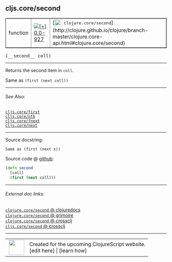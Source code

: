 ## cljs.core/second



 <table border="1">
<tr>
<td>function</td>
<td><a href="https://github.com/cljsinfo/cljs-api-docs/tree/0.0-927"><img valign="middle" alt="[+] 0.0-927" title="Added in 0.0-927" src="https://img.shields.io/badge/+-0.0--927-lightgrey.svg"></a> </td>
<td>
[<img height="24px" valign="middle" src="http://i.imgur.com/1GjPKvB.png"> <samp>clojure.core/second</samp>](http://clojure.github.io/clojure/branch-master/clojure.core-api.html#clojure.core/second)
</td>
</tr>
</table>


 <samp>
(__second__ coll)<br>
</samp>

---

Returns the second item in `coll`.

Same as `(first (next coll))`



---


###### See Also:

[`cljs.core/first`](../cljs.core/first.md)<br>
[`cljs.core/nth`](../cljs.core/nth.md)<br>
[`cljs.core/fnext`](../cljs.core/fnext.md)<br>
[`cljs.core/next`](../cljs.core/next.md)<br>

---


Source docstring:

```
Same as (first (next x))
```


Source code @ [github](https://github.com/clojure/clojurescript/blob/r1535/src/cljs/cljs/core.cljs#L706-L709):

```clj
(defn second
  [coll]
  (first (next coll)))
```

<!--
Repo - tag - source tree - lines:

 <pre>
clojurescript @ r1535
└── src
    └── cljs
        └── cljs
            └── <ins>[core.cljs:706-709](https://github.com/clojure/clojurescript/blob/r1535/src/cljs/cljs/core.cljs#L706-L709)</ins>
</pre>

-->

---



###### External doc links:

[`clojure.core/second` @ clojuredocs](http://clojuredocs.org/clojure.core/second)<br>
[`clojure.core/second` @ grimoire](http://conj.io/store/v1/org.clojure/clojure/1.7.0-beta3/clj/clojure.core/second/)<br>
[`clojure.core/second` @ crossclj](http://crossclj.info/fun/clojure.core/second.html)<br>
[`cljs.core/second` @ crossclj](http://crossclj.info/fun/cljs.core.cljs/second.html)<br>

---

 <table>
<tr><td>
<img valign="middle" align="right" width="48px" src="http://i.imgur.com/Hi20huC.png">
</td><td>
Created for the upcoming ClojureScript website.<br>
[edit here] | [learn how]
</td></tr></table>

[edit here]:https://github.com/cljsinfo/cljs-api-docs/blob/master/cljsdoc/cljs.core/second.cljsdoc
[learn how]:https://github.com/cljsinfo/cljs-api-docs/wiki/cljsdoc-files

<!--

This information was too distracting to show to readers, but I'll leave it
commented here since it is helpful to:

- pretty-print the data used to generate this document
- and show how to retrieve that data



The API data for this symbol:

```clj
{:description "Returns the second item in `coll`.\n\nSame as `(first (next coll))`",
 :ns "cljs.core",
 :name "second",
 :signature ["[coll]"],
 :history [["+" "0.0-927"]],
 :type "function",
 :related ["cljs.core/first"
           "cljs.core/nth"
           "cljs.core/fnext"
           "cljs.core/next"],
 :full-name-encode "cljs.core/second",
 :source {:code "(defn second\n  [coll]\n  (first (next coll)))",
          :title "Source code",
          :repo "clojurescript",
          :tag "r1535",
          :filename "src/cljs/cljs/core.cljs",
          :lines [706 709]},
 :full-name "cljs.core/second",
 :clj-symbol "clojure.core/second",
 :docstring "Same as (first (next x))"}

```

Retrieve the API data for this symbol:

```clj
;; from Clojure REPL
(require '[clojure.edn :as edn])
(-> (slurp "https://raw.githubusercontent.com/cljsinfo/cljs-api-docs/catalog/cljs-api.edn")
    (edn/read-string)
    (get-in [:symbols "cljs.core/second"]))
```

-->
